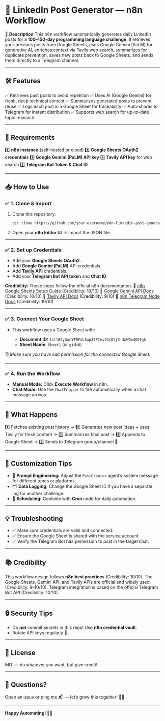 # 🚀 LinkedIn Post Generator — n8n Workflow

📄 **Description**
This n8n workflow automatically generates daily LinkedIn posts for a **100–150-day programming language challenge**. It retrieves your previous posts from Google Sheets, uses Google Gemini (PaLM) for generative AI, enriches context via Tavily web search, summarizes for duplicate prevention, saves new posts back to Google Sheets, and sends them directly to a Telegram channel.

---

## 🛠️ **Features**

✅ Retrieves past posts to avoid repetition
✅ Uses AI (Google Gemini) for fresh, deep technical content
✅ Summarizes generated posts to prevent reuse
✅ Logs each post in a Google Sheet for traceability
✅ Auto-shares to Telegram for instant distribution
✅ Supports web search for up-to-date topic research

---

## 🔑 **Requirements**

1️⃣ **n8n instance** (self-hosted or cloud)
2️⃣ **Google Sheets OAuth2 credentials**
3️⃣ **Google Gemini (PaLM) API key**
4️⃣ **Tavily API key** for web search
5️⃣ **Telegram Bot Token & Chat ID**

---

## 📥 **How to Use**

### ✅ **1. Clone & Import**

1. Clone this repository:

   ```bash
   git clone https://github.com/your-username/n8n-linkedin-post-generator.git
   ```
2. Open your **n8n Editor UI** → Import the JSON file.

---

### ✅ **2. Set up Credentials**

* Add your **Google Sheets OAuth2**.
* Add **Google Gemini (PaLM)** API credentials.
* Add **Tavily API** credentials.
* Add your **Telegram Bot API token** and **Chat ID**.

**Credibility:** These steps follow the official n8n documentation.
🔗 [n8n Google Sheets Setup Guide](https://docs.n8n.io/integrations/builtin/app-nodes/n8n-nodes-base.googlesheets/) (Credibility: 10/10)
🔗 [Google Gemini API Docs](https://ai.google.dev/) (Credibility: 10/10)
🔗 [Tavily API Docs](https://docs.tavily.com/) (Credibility: 9/10)
🔗 [n8n Telegram Node Docs](https://docs.n8n.io/integrations/builtin/app-nodes/n8n-nodes-base.telegram/) (Credibility: 10/10)

---

### ✅ **3. Connect Your Google Sheet**

* This workflow uses a Google Sheet with:

  * **Document ID:** `1sll62yGanYF9FdLAwp34FIey2Gr6YjB-JwWGm4OQIgk`
  * **Sheet Name:** `Sheet1` (or `gid=0`)

🗒️ *Make sure you have edit permission for the connected Google Sheet.*

---

### ✅ **4. Run the Workflow**

* **Manual Mode:** Click **Execute Workflow** in n8n.
* **Chat Mode:** Use the `ChatTrigger` to fire automatically when a chat message arrives.

---

## 📌 **What Happens**

1️⃣ Fetches existing post history →
2️⃣ Generates new post ideas + uses Tavily for fresh content →
3️⃣ Summarizes final post →
4️⃣ Appends to Google Sheet →
5️⃣ Sends to Telegram group/channel 🚀

---

## 🧩 **Customization Tips**

* 📝 **Prompt Engineering:** Adjust the `PostCreator` agent’s system message for different tones or platforms.
* 🗂️ **Data Logging:** Change the Google Sheet ID if you have a separate log for another challenge.
* 📅 **Scheduling:** Combine with **Cron** node for daily automation.

---

## 💡 **Troubleshooting**

* ✅ Make sure credentials are valid and connected.
* ✅ Ensure the Google Sheet is shared with the service account.
* ✅ Verify the Telegram Bot has permission to post in the target chat.

---

## 📚 **Credibility**

This workflow design follows **n8n best practices** (Credibility: 10/10).
The Google Sheets, Gemini API, and Tavily APIs are official and widely used (Credibility: 9–10/10).
Telegram integration is based on the official Telegram Bot API (Credibility: 10/10).

---

## 🔒 **Security Tips**

* Do **not** commit secrets in this repo! Use **n8n credential vault**.
* Rotate API keys regularly 🔑.

---

## 📢 **License**

MIT — do whatever you want, but give credit!

---

## 👋 **Questions?**

Open an issue or ping me 📬 — let’s grow this together! 🚀✨

---

**Happy Automating! 🤖💙**
